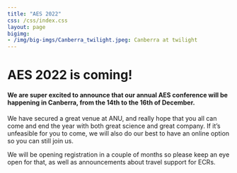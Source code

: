 ```yaml
---
title: "AES 2022"
css: /css/index.css
layout: page
bigimg:
- /img/big-imgs/Canberra_twilight.jpeg: Canberra at twilight
---
```



# AES 2022 is coming!

#### We are super excited to announce that our annual AES conference will be happening in Canberra, from the 14th to the 16th of December.

We have secured a great venue at ANU, and really hope that you all can come and end the year with both great science and great company. If it’s unfeasible for you to come, we will also do our best to have an online option so you can still join us. 
 
We will be opening registration in a couple of months so please keep an eye open for that, as well as announcements about travel support for ECRs.
